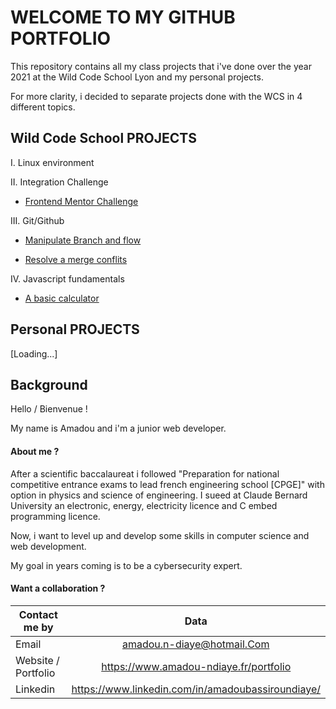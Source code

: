 # WELCOME TO MY GITHUB PORTFOLIO

This repository contains all my class projects that i've done over the year 2021 at the Wild Code School Lyon and my personal projects.

For more clarity, i decided to separate projects done with the WCS in 4 different topics.

## Wild Code School PROJECTS

I. Linux environment

II. Integration Challenge

 - [Frontend Mentor Challenge](https://github.com/Bachir-Ndiaye/crowdfunding-product-page-main)

III. Git/Github

 - [Manipulate Branch and flow](https://github.com/Bachir-Ndiaye/website-flow)

 - [Resolve a merge conflits](https://github.com/Bachir-Ndiaye/merge-conflits)
  
IV. Javascript fundamentals

 - [A basic calculator](https://github.com/Bachir-Ndiaye/calculator-js)


## Personal PROJECTS

[Loading...]

## Background
Hello / Bienvenue ! 

My name is Amadou and i'm a junior web developer. 

#### About me ?

After a scientific baccalaureat i followed "Preparation for national competitive entrance exams to lead french engineering school [CPGE]" with option in physics and science of engineering. I sueed at Claude Bernard University an electronic, energy, electricity licence and C embed programming licence.

Now, i want to level up and develop some skills in computer science and web development.

My goal in years coming is to be a cybersecurity expert.

#### Want a collaboration ?

| Contact me by        | Data           |
| ------------- |:-------------:|
| Email      | amadou.n-diaye@hotmail.Com |
| Website / Portfolio     |  https://www.amadou-ndiaye.fr/portfolio     |
| Linkedin | https://www.linkedin.com/in/amadoubassiroundiaye/      |



  
